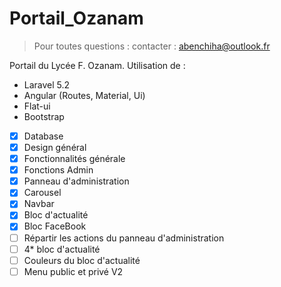 # Portail_Ozanam

> Pour toutes questions : contacter : abenchiha@outlook.fr

Portail du Lycée F. Ozanam. Utilisation de : 
* Laravel 5.2
* Angular (Routes, Material, Ui)
* Flat-ui
* Bootstrap


- [x] Database
- [x] Design général
- [x] Fonctionnalités générale
- [x] Fonctions Admin
- [x] Panneau d'administration
- [x] Carousel
- [x] Navbar
- [x] Bloc d'actualité
- [x] Bloc FaceBook
- [ ] Répartir les actions du panneau d'administration
- [ ] 4* bloc d'actualité
- [ ] Couleurs du bloc d'actualité
- [ ] Menu public et privé V2
